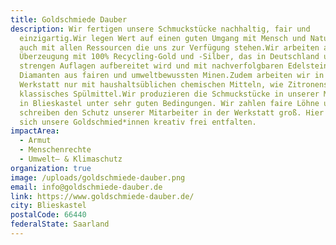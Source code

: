 ```yaml
---
title: Goldschmiede Dauber
description: Wir fertigen unsere Schmuckstücke nachhaltig, fair und
  einzigartig.Wir legen Wert auf einen guten Umgang mit Mensch und Natur und
  auch mit allen Ressourcen die uns zur Verfügung stehen.Wir arbeiten aus
  Überzeugung mit 100% Recycling-Gold und -Silber, das in Deutschland unter
  strengen Auflagen aufbereitet wird und mit nachverfolgbaren Edelsteinen und
  Diamanten aus fairen und umweltbewussten Minen.Zudem arbeiten wir in unserer
  Werkstatt nur mit haushaltsüblichen chemischen Mitteln, wie Zitronensäure und
  klassisches Spülmittel.Wir produzieren die Schmuckstücke in unserer Manufaktur
  in Blieskastel unter sehr guten Bedingungen. Wir zahlen faire Löhne und
  schreiben den Schutz unserer Mitarbeiter in der Werkstatt groß. Hier können
  sich unsere Goldschmied*innen kreativ frei entfalten.
impactArea:
  - Armut
  - Menschenrechte
  - Umwelt– & Klimaschutz
organization: true
image: /uploads/goldschmiede-dauber.png
email: info@goldschmiede-dauber.de
link: https://www.goldschmiede-dauber.de/
city: Blieskastel
postalCode: 66440
federalState: Saarland
---
```

